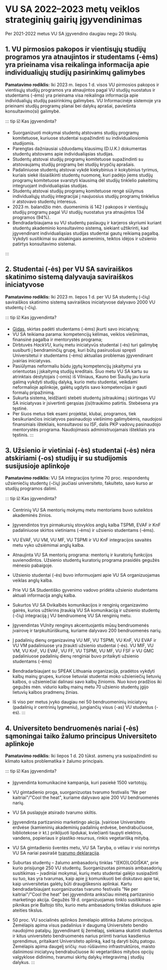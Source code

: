 # VU SA 2022–2023 metų veiklos strateginių gairių įgyvendinimas

<!-- Galima dar pataisyti redakciją -->

<script setup lang="ts">
import TimelineItemSection from '../../components/TimelineItemSection.vue'
import vusaGoals from '../../data/vusaGoals.ts'
</script>

Per 2021-2022 metus VU SA įgyvendino daugiau negu 20 tikslų.

## 1. VU pirmosios pakopos ir vientisųjų studijų programos yra atnaujintos ir studentams (-ėms) yra prieinama visa reikalinga informacija apie individualiųjų studijų pasirinkimų galimybes

**Pamatavimo rodiklis:** Iki 2023 m. liepos 1 d. visos VU pirmosios pakopos ir vientisųjų studijų programos yra atnaujintos pagal VU studijų nuostatus ir studentams (-ėms) yra prieinama visa reikalinga informacija apie individualiųjų studijų pasirinkimų galimybes. VU Informacinėje sistemoje yra prieinami studijų programų planai bei dalykų aprašai, paviešinta konsultavimo(si) galimybė.

<TimelineItemSection :items="vusaGoals['1']"></TimelineItemSection>

::: tip ☑️ Kas įgyvendinta?

- Suorganizuoti mokymai studentų atstovams studijų programų komitetuose, kuriuose studentai supažindinti su individualiosiomis studijomis.
- Parengtas dažniausiai užduodamų klausimų (D.U.K.) dokumentas studentų atstovams apie individualiąsias studijas.
- Studentų atstovai studijų programų komitetuose supažindinti su atstovaujamų studijų programų bei studijų krypčių aprašais.
- Padaliniuose studentų atstovai vykdė kiekybinius ir kokybinius tyrimus, kuriais siekė išsiaiškinti studentų nuomonę, kuri padėjo jiems studijų programų komitetuose svarstyti klausimą dėl studijų tinklelio pakeitimų integruojant individualiąsias studijas.
- Studentų atstovai studijų programų komitetuose rengė siūlymus individualiųjų studijų integracijai į naujuosius studijų programų tinklelius ir atstovavo studentų interesus.
- 2023 m. balandžio mėn. duomenimis iš 142 I pakopos ir vientisųjų studijų programų pagal VU studijų nuostatus yra atnaujintos 134 programos (94%).
- Bendradarbiaujama su VU studentų paslaugų ir karjeros skyriumi kuriant studentų akademinio konsultavimo sistemą, siekiant užtikrinti, kad įgyvendinant individualiąsias studijas studentai gautų reikiamą pagalbą. Vykdyti susitikimai su atsakingais asmenimis, teiktos idėjos ir užsienio patirtys konsultavimo sistemai.

:::

## 2. Studentai (-ės) per VU SA saviraiškos skatinimo sistemą dalyvauja saviraiškos iniciatyvose

**Pamatavimo rodiklis:** Iki 2023 m. liepos 1 d. per VU SA studentų (-čių) saviraiškos skatinimo sistemą saviraiškos iniciatyvose dalyvavo 2000 VU studentų (-čių).

<TimelineItemSection :items="vusaGoals['2']"></TimelineItemSection>

::: tip ☑️ Kas įgyvendinta?

- [Gidas](https://www.vusa.lt/uploads/files/user/files/dokumentai/Iniciatyvų%20gidas.pptx.pdf), skirtas padėti studentams (-ėms) įkurti savo iniciatyvą;
- VU SA teikiama parama: kompetencijų kėlimas, veiklos viešinimas, finansinė pagalba ir mentorystės programa;
- Dirbtuvės *HackVU*, kurių metu iniciatyvūs studentai (-ės) turi galimybę susiburti į bendraminčių grupę, kuri būtų pasiruošusi spręsti Universitetui ir studentams (-ėms) aktualias problemas įgyvendinant įvairias iniciatyvas.
- Pasiūlymas neformaliu būdu įgytų kompetencijų įskaitymui yra orientuotas
į įskaitymą studijų kreditais. Šiuo metu VU SA kartu su atrinktais
dėstytojais (-omis) iš Vilniaus, Kauno bei Šiaulių jau kuria galimą
vykdyti studijų dalyką, kurio metu studentai, veikdami neformalioje
aplinkoje, galėtų ugdytis savo kompetencijas ir gauti formalų
pripažinimą.
- Sukurta sistema, leidžianti stebėti studentų įsitraukimą į skirtingas VU
SA iniciatyvas ir įsivertinti gerąsias į(si)traukimo patirtis. Stebėsena
yra tęstinė.
- Per šiuos metus tiek esami projektai, klubai, programos, tiek
besikuriančios iniciatyvos pasinaudojo viešinimo galimybėmis, naudojosi
finansiniais ištekliais, konsultavosi su ISF, dalis PKP vadovų
pasinaudojo mentorystės programa. Naudojimasis administruojamais
ištekliais yra tęstinis.
:::

## 3. Užsienio ir vietiniai (-ės) studentai (-ės) nėra atskiriami (-os) studijų ir su studijomis susijusioje aplinkoje

**Pamatavimo rodiklis:** VU SA integracijos tyrime 70 proc. respondentų
užsieniečių studentų (-čių) jaučiasi universiteto, fakulteto, savo kurso
ar studijų programos dalimi.

<TimelineItemSection :items="vusaGoals['3']"></TimelineItemSection>

::: tip ☑️ Kas įgyvendinta?

- Centrinių VU SA mentorių mokymų metu mentoriams buvo suteiktos
  akademinės žinios.

- Įgyvendintos trys pirmakursių stovyklos anglų kalba TSPMI, EVAF ir
  KnF padaliniuose skirtos vietiniams (-ėms) ir užsienio studentams
  (-ėms).

- VU EVAF, VU VM, VU MF, VU TSPMI ir VU KnF integracijos savaitės metu
  vyko užsiėmimai anglų kalba.

- Atnaujinta VU SA mentorių programa: mentorių ir kuratorių funkcijos
  suvienodintos. Užsienio studentų kuratorių programa prasidės gegužės
  mėnesio pabaigoje.

- Užsienio studentai (-ės) buvo informuojami apie VU SA organizuojamas
  veiklas anglų kalba.

- Prie VU SA Studentiško gyvenimo vadovo pridėta užsienio studentams
  aktuali informacija anglų kalba.

- Sukurtos VU SA Dvikalbės komunikacijos ir renginių organizavimo
  gairės, kurios užtikrins įtraukią VU SA komunikaciją ir užsienio
  studentų (-čių) integraciją į VU bendruomenę VU SA renginių metu.

- Įgyvendintas VUnity renginys akcentuojantis mūsų bendruomenės
  įvairovę ir tarpkultūriškumą, kuriame dalyvavo 200 bendruomenės
  narių.

- Į padalinių dienų organizavimą VU MF, VU TSPMI, VU KnF, VU EVAF ir
  VU VM padaliniuose yra įtraukti užsienio studentai (-ės). VU MIF, VU
  VM, VU KnF, VU EVAF, VU FF, VU TSPMI, VU MF, VU FSF ir VU GMC
  padaliniuose padalinių dienų renginiai buvo pritaikyti užsienio
  studentams (-ėms)

- Bendradarbiaujant su SPEAK Lithuania organizacija, pradėtos vykdyti
  kalbų mainų grupes, kuriose lietuviai studentai moko užsieniečių
  lietuvių kalbos, o užsieniečiai dalinasi savo kalbų žiniomis. Nuo
  kovo pradžios iki gegužės mėn. vidurio kalbų mainų metu 70 užsienio
  studentų įgijo lietuvių kalbos pradmenų žinias.

- Iš viso per metus įvyko daugiau nei 50 bendruomeninių iniciatyvų
  (padalinių ir centrinių lygmeniu), jungiančių visus (-as) VU
  studentus (-es).
:::

## 4. Universiteto bendruomenės nariai (-ės) sąmoningai taiko žalumo principus Universiteto aplinkoje

**Pamatavimo rodiklis:** Iki liepos 1 d. 20 tūkst. asmenų yra
susipažindinti su klimato kaitos problematika ir žalumo principais.

<TimelineItemSection :items="vusaGoals['4']"></TimelineItemSection>

::: tip ☑️ Kas įgyvendinta?

- Įgyvendinta komunikacinė kampanija, kuri pasiekė 1500 vartotojų.

- VU gimtadienio proga, suorganizuotas tvarumo festivalis "Ne per
  kaitriai"/"Cool the heat", kuriame dalyvavo apie 200 VU bendruomenės
  narių.

- VU SA puslapyje atsirado tvarumo skiltis.

- Įgyvendinta partizaninio marketingo akcija. Įvairiose Universiteto
  erdvėse (kamieninių akademinių padalinių erdvėse, bendrabučiuose,
  bibliotekose ir kt.) priklijuoti lipdukai, kviečianti taupyti
  elektros, vandens, popieriaus ir plastiko resursus, rinkis
  vegetarišką mitybą.

- VU SA gimtadienio šventės metu, VU SA Taryba, o vėliau ir visi
  norintys VU SA nariai pasirašė [tvarumo deklaraciją](https://www.vusa.lt/lt/naujiena/minint-33-iaji-vu-sa-gimtadieni).

- Suburtas studentų – žalumo ambasadorių tinklas "(EKO)LOGIŠKA", prie
  kurio prisijungė 250 VU studentų. Suorganizuotas pirmasis
  ambasadorių susitikimas – įvadiniai mokymai, kurių metu studentai
  galėjo susipažinti su tuo, kas yra tvarumas, kaip apie jį
  komunikuoti bei diskutavo apie tai, kaip universitetas galėtų būti
  draugiškesnis aplinkai. Kartu bendradarbiaujant suorganizuotas
  tvarumo festivalis "Ne per kaitriai"/"Cool the heat" bei įgyvendinta
  anksčiau minėtą partizaninio marketingo akcija. Gegužės 19 d.
  organizuojamas tinklo susitikimas – piknikas prie Baltojo tilto,
  kurio metu ambasadorių tinklas diskutuos apie ateities tikslus.

- 50 proc. VU socialinės aplinkos žemėlapio atitinka žalumo principus.
Žemėlapis apima visus padalinius ir daugumą Universiteto bendro
naudojimo patalpų. Įgyvendinant šį žemėlapį, siekiama skatinti studentus
ir kitus universiteto bendruomenės narius priimti tvarius kasdienius
sprendimus, pritaikant Universiteto aplinką, kad tą daryti būtų patogu.
Žemėlapis apima daugelį sričių: nuo rūšiavimo infrastruktūros, maisto
dalinimosi iniciatyvų bendrabučiuose iki vegetariškos mitybos opcijų
valgyklose didinimo, tvarumui skirtų dalykų integravimą į studijų
dalykus.
:::
